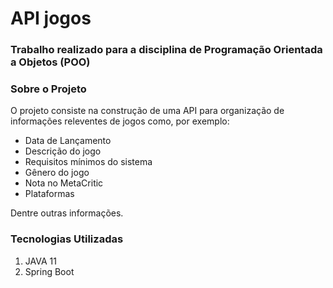 # API jogos

### Trabalho realizado para a disciplina de Programação Orientada a Objetos (POO)

### Sobre o Projeto

O projeto consiste na construção de uma API para organização de informações releventes de jogos como, por exemplo:

* Data de Lançamento
* Descrição do jogo
* Requisitos mínimos do sistema
* Gênero do jogo
* Nota no MetaCritic
* Plataformas


Dentre outras informações.

### Tecnologias Utilizadas

1. JAVA 11
2. Spring Boot
